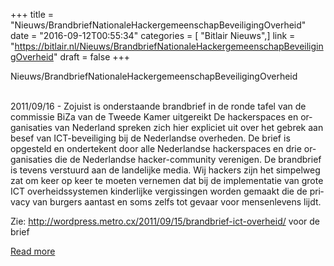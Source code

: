 +++
title = "Nieuws/BrandbriefNationaleHackergemeenschapBeveiligingOverheid"
date = "2016-09-12T00:55:34"
categories = [ "Bitlair Nieuws",]
link = "https://bitlair.nl/Nieuws/BrandbriefNationaleHackergemeenschapBeveiligingOverheid"
draft = false
+++

<div class="mw-content-ltr mw-parser-output" dir="ltr" lang="en"><p><a class="mw-selflink selflink">Nieuws/BrandbriefNationaleHackergemeenschapBeveiligingOverheid</a>
</p></div><div class="mw-content-ltr mw-parser-output" dir="ltr" lang="en"><p><br />
2011/09/16 - Zojuist is onderstaande brandbrief in de ronde tafel van de commissie BiZa van de Tweede Kamer uitgereikt
De hackerspaces en organisaties van Nederland spreken zich hier expliciet uit over het gebrek aan besef van ICT-beveiliging bij de Nederlandse overheden. De brief is opgesteld en ondertekent door alle Nederlandse hackerspaces en drie organisaties die de Nederlandse hacker-community verenigen. De brandbrief is tevens verstuurd aan de landelijke media. Wij hackers zijn het simpelweg zat om keer op keer te moeten vernemen dat bij de implementatie van grote ICT overheidssystemen kinderlijke vergissingen worden gemaakt die de privacy van burgers aantast en soms zelfs tot gevaar voor mensenlevens lijdt.
</p><p>Zie: <a class="external free" href="http://wordpress.metro.cx/2011/09/15/brandbrief-ict-overheid/" rel="nofollow">http://wordpress.metro.cx/2011/09/15/brandbrief-ict-overheid/</a> voor de brief
</p></div>

[Read more](https://bitlair.nl/Nieuws/BrandbriefNationaleHackergemeenschapBeveiligingOverheid)